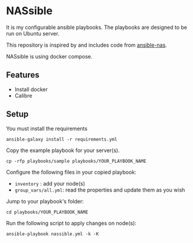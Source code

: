 # NASsible
It is my configurable ansible playbooks. The playbooks are designed to be run on Ubuntu server.

This repository is inspired by and includes code from [ansible-nas](https://github.com/davestephens/ansible-nas).

NASsible is using docker compose.

## Features
- Install docker
- Calibre

## Setup
You must install the requirements

```
ansible-galaxy install -r requirements.yml
```

Copy the example playbook for your server(s).
```
cp -rfp playbooks/sample playbooks/YOUR_PLAYBOOK_NAME
```

Configure the following files in your copied playbook:
- `inventory` : add your node(s)
- `group_vars/all.yml`: read the properties and update them as you wish

Jump to your playbook's folder:
```
cd playbooks/YOUR_PLAYBOOK_NAME
```

Run the following script to apply changes on node(s):
```
ansible-playbook nassible.yml -k -K 
```